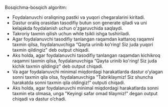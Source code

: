 Bosqichma-bosqich algoritm:
- Foydalanuvchi oraliqning pastki va yuqori chegaralarini
kiritadi.
- Dastur oraliq orasidan tasodifiy butun son generate qiladi
va uni kelajakda foydalanish uchun o'zgaruvchida saqlaydi.
- Takroriy taxmin qilish uchun while tsikli ishga tushiriladi.
- Agar foydalanuvchi tasodifiy tanlangan raqamdan kattaroq
raqamni taxmin qilsa, foydalanuvchiga “Qayta urinib ko'ring!
Siz juda yuqori taxmin qildingiz" deb output chiqadi.
- Aks holda, agar foydalanuvchi tasodifiy tanlangan
raqamdan kichikroq raqamni taxmin qilsa, foydalanuvchiga
“Qayta urinib ko'ring! Siz juda kichik taxmin qildingiz" deb
output chiqadi.
- Va agar foydalanuvchi minimal miqdordagi harakatlarda
dastur o’ylagan sonni taxmin qila olsa, foydalanuvchiga
"Tabriklaymiz! Siz shuncha harakatda sonni taxmin qila
oldingiz!” outputi chiqadi.
- Aks holda, agar foydalanuvchi minimal miqdordagi
harakatlarda sonni taxmin eta olmasa, unga "Keyingi safar
omad tilaymiz!" degan output chiqadi va dastur o’chadi.